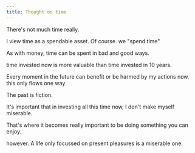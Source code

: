 ```yaml
---
title: Thought on time
---
```


There's not much time really.


I view time as a spendable asset. Of course. we "spend time"


As with money, time can be spent in bad and good ways.


time invested now is more valuable than time invested in 10 years.


Every moment in the future can benefit or be harmed by my actions now. this only flows one way


The past is fiction.


It's important that in investing all this time now, I don't make myself miserable.


That's where it becomes really important to be doing something you can enjoy. 


however. A life only focussed on present pleasures is a miserable one.

